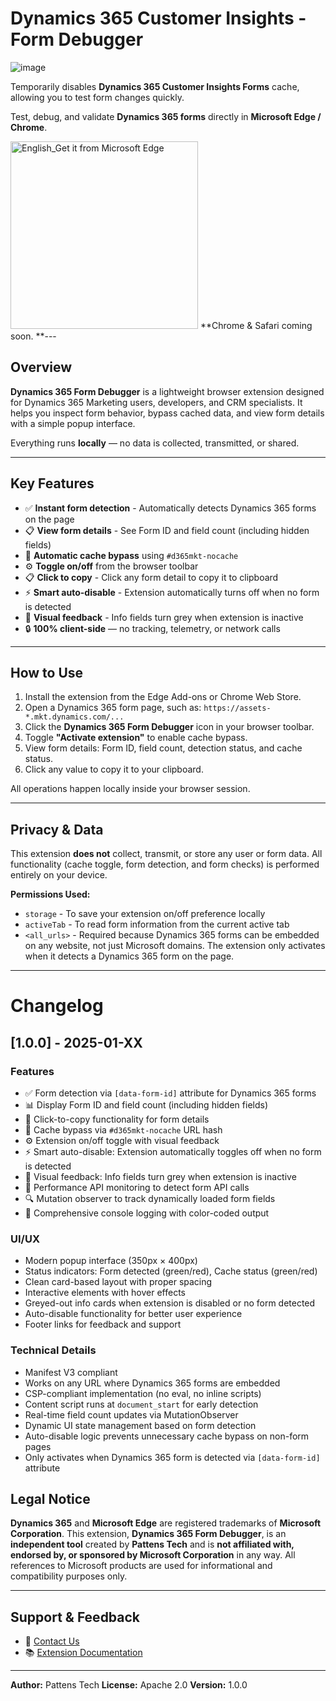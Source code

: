 # Dynamics 365 Customer Insights - Form Debugger

![image](https://repository-images.githubusercontent.com/1082475662/d07f2266-beae-4747-bfc8-2be84cf6efa2)

Temporarily disables **Dynamics 365 Customer Insights Forms** cache, allowing you to test form changes quickly.

Test, debug, and validate **Dynamics 365 forms** directly in **Microsoft Edge / Chrome**.

<img width="300" alt="English_Get it from Microsoft Edge" src="https://github.com/user-attachments/assets/28f14c7c-a752-4fd0-9bc4-1c6da358adee" />
**Chrome & Safari coming soon.
**---

## Overview

**Dynamics 365 Form Debugger** is a lightweight browser extension designed for Dynamics 365 Marketing users, developers, and CRM specialists.
It helps you inspect form behavior, bypass cached data, and view form details with a simple popup interface.

Everything runs **locally** — no data is collected, transmitted, or shared.

---

## Key Features

- ✅ **Instant form detection** - Automatically detects Dynamics 365 forms on the page
- 📋 **View form details** - See Form ID and field count (including hidden fields)
- 🔄 **Automatic cache bypass** using `#d365mkt-nocache`
- ⚙️ **Toggle on/off** from the browser toolbar
- 📋 **Click to copy** - Click any form detail to copy it to clipboard
- ⚡ **Smart auto-disable** - Extension automatically turns off when no form is detected
- 🎨 **Visual feedback** - Info fields turn grey when extension is inactive
- 🔒 **100% client-side** — no tracking, telemetry, or network calls

---

## How to Use

1. Install the extension from the Edge Add-ons or Chrome Web Store.
2. Open a Dynamics 365 form page, such as: `https://assets-*.mkt.dynamics.com/...`
3. Click the **Dynamics 365 Form Debugger** icon in your browser toolbar.
4. Toggle **"Activate extension"** to enable cache bypass.
5. View form details: Form ID, field count, detection status, and cache status.
6. Click any value to copy it to your clipboard.

All operations happen locally inside your browser session.

---

## Privacy & Data

This extension **does not** collect, transmit, or store any user or form data.
All functionality (cache toggle, form detection, and form checks) is performed entirely on your device.

**Permissions Used:**
- `storage` - To save your extension on/off preference locally
- `activeTab` - To read form information from the current active tab
- `<all_urls>` - Required because Dynamics 365 forms can be embedded on any website, not just Microsoft domains. The extension only activates when it detects a Dynamics 365 form on the page.

---

# Changelog

## [1.0.0] - 2025-01-XX

### Features
- ✅ Form detection via `[data-form-id]` attribute for Dynamics 365 forms
- 📊 Display Form ID and field count (including hidden fields)
- 🎯 Click-to-copy functionality for form details
- 🔄 Cache bypass via `#d365mkt-nocache` URL hash
- ⚙️ Extension on/off toggle with visual feedback
- ⚡ Smart auto-disable: Extension automatically toggles off when no form is detected
- 🎨 Visual feedback: Info fields turn grey when extension is inactive
- 📡 Performance API monitoring to detect form API calls
- 🔍 Mutation observer to track dynamically loaded form fields
- 📝 Comprehensive console logging with color-coded output

### UI/UX
- Modern popup interface (350px × 400px)
- Status indicators: Form detected (green/red), Cache status (green/red)
- Clean card-based layout with proper spacing
- Interactive elements with hover effects
- Greyed-out info cards when extension is disabled or no form detected
- Auto-disable functionality for better user experience
- Footer links for feedback and support

### Technical Details
- Manifest V3 compliant
- Works on any URL where Dynamics 365 forms are embedded
- CSP-compliant implementation (no eval, no inline scripts)
- Content script runs at `document_start` for early detection
- Real-time field count updates via MutationObserver
- Dynamic UI state management based on form detection
- Auto-disable logic prevents unnecessary cache bypass on non-form pages
- Only activates when Dynamics 365 form is detected via `[data-form-id]` attribute

## Legal Notice

**Dynamics 365** and **Microsoft Edge** are registered trademarks of **Microsoft Corporation**.
This extension, **Dynamics 365 Form Debugger**, is an **independent tool** created by **Pattens Tech** and is **not affiliated with, endorsed by, or sponsored by Microsoft Corporation** in any way.
All references to Microsoft products are used for informational and compatibility purposes only.

---

## Support & Feedback

- 📧 [Contact Us](https://pattens.tech/contact)
- 📚 [Extension Documentation](https://pattens.tech/dynamics-365-form-debugger)

---

**Author:** Pattens Tech
**License:** Apache 2.0
**Version:** 1.0.0
